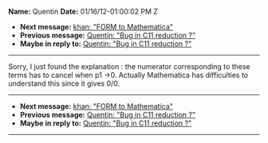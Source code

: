 **Name:** Quentin
**Date:** 01/16/12-01:00:02 PM Z

  - **Next message:** [khan: "FORM to Mathematica"](0686.html)
  - **Previous message:** [Quentin: "Bug in C11 reduction ?"](0684.html)
  - **Maybe in reply to:** [Quentin: "Bug in C11 reduction
    ?"](0684.html)

-----

Sorry, I just found the explanation : the numerator corresponding to
these terms has to cancel when p1 -\>0. Actually Mathematica has
difficulties to understand this since it gives 0/0.  

-----

  - **Next message:** [khan: "FORM to Mathematica"](0686.html)
  - **Previous message:** [Quentin: "Bug in C11 reduction ?"](0684.html)
  - **Maybe in reply to:** [Quentin: "Bug in C11 reduction
    ?"](0684.html)

-----


